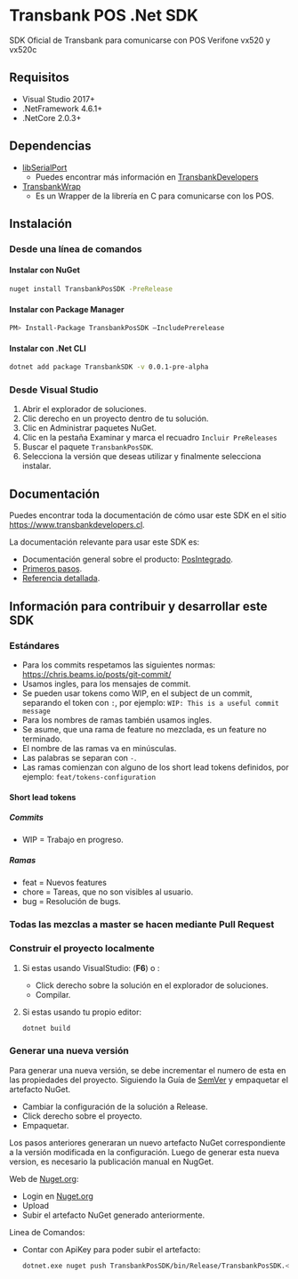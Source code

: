 # Transbank POS .Net SDK

SDK Oficial de Transbank para comunicarse con POS Verifone vx520 y vx520c

## Requisitos

- Visual Studio 2017+
- .NetFramework 4.6.1+
- .NetCore 2.0.3+

## Dependencias

- [libSerialPort](https://sigrok.org/wiki/Libserialport)
  - Puedes encontrar más información en [TransbankDevelopers](https://transbankdevelopers.cl/documentacion/posintegrado#libserialport)
- [TransbankWrap](https://github.com/TransbankDevelopers/transbank-pos-sdk-c)
  - Es un Wrapper de la librería en C para comunicarse con los POS.

## Instalación

### Desde una línea de comandos

#### Instalar con NuGet

```bash
nuget install TransbankPosSDK -PreRelease
```

#### Instalar con Package Manager

```bash
PM> Install-Package TransbankPosSDK –IncludePrerelease
```

#### Instalar con .Net CLI

```bash
dotnet add package TransbankSDK -v 0.0.1-pre-alpha
```

### Desde Visual Studio

1. Abrir el explorador de soluciones.
2. Clic derecho en un proyecto dentro de tu solución.
3. Clic en Administrar paquetes NuGet.
4. Clic en la pestaña Examinar y marca el recuadro `Incluir PreReleases`
5. Buscar el paquete `TransbankPosSDK`.
6. Selecciona la versión que deseas utilizar y finalmente selecciona instalar.

## Documentación

Puedes encontrar toda la documentación de cómo usar este SDK en el sitio <https://www.transbankdevelopers.cl>.

La documentación relevante para usar este SDK es:

- Documentación general sobre el producto: [PosIntegrado](https://transbankdevelopers.cl/producto/posintegrado).
- [Primeros pasos](https://transbankdevelopers.cl/documentacion/posintegrado).
- [Referencia detallada](https://transbankdevelopers.cl/referencia/posintegrado).

## Información para contribuir y desarrollar este SDK

### Estándares

- Para los commits respetamos las siguientes normas: <https://chris.beams.io/posts/git-commit/>
- Usamos ingles, para los mensajes de commit.
- Se pueden usar tokens como WIP, en el subject de un commit, separando el token con `:`, por ejemplo: `WIP: This is a useful commit message`
- Para los nombres de ramas también usamos ingles.
- Se asume, que una rama de feature no mezclada, es un feature no terminado.
- El nombre de las ramas va en minúsculas.
- Las palabras se separan con `-`.
- Las ramas comienzan con alguno de los short lead tokens definidos, por ejemplo: `feat/tokens-configuration`

#### Short lead tokens

##### Commits

- WIP = Trabajo en progreso.

##### Ramas

- feat = Nuevos features
- chore = Tareas, que no son visibles al usuario.
- bug = Resolución de bugs.

### Todas las mezclas a master se hacen mediante Pull Request

### Construir el proyecto localmente

1. Si estas usando VisualStudio: (**F6**) o :
    - Click derecho sobre la solución en el explorador de soluciones.
    - Compilar.
2. Si estas usando tu propio editor:

    ```bash
    dotnet build
    ```

### Generar una nueva versión

Para generar una nueva versión, se debe incrementar el numero de esta en las propiedades del proyecto.
Siguiendo la Guía de [SemVer](https://semver.org/) y empaquetar el artefacto NuGet.

- Cambiar la configuración de la solución a Release.
- Click derecho sobre el proyecto.
- Empaquetar.

Los pasos anteriores generaran un nuevo artefacto NuGet correspondiente a la versión modificada en la configuración.
Luego de generar esta nueva version, es necesario la publicación manual en NugGet.

Web de [Nuget.org](https://www.nuget.org):

- Login en [Nuget.org](https://www.nuget.org)
- Upload
- Subir el artefacto NuGet generado anteriormente.

Linea de Comandos:

- Contar con ApiKey para poder subir el artefacto:

    ```bash
    dotnet.exe nuget push TransbankPosSDK/bin/Release/TransbankPosSDK.<version>-pre-alpha.nupkg -k <APIKEY> -s https://api.nuget.org/v3/index.json
    ```